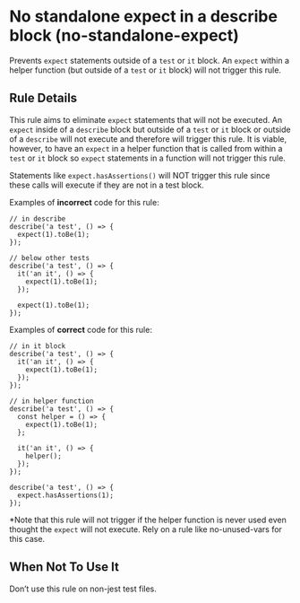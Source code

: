 No standalone expect in a describe block (no-standalone-expect)
===============================================================

Prevents `expect` statements outside of a `test` or `it` block. An `expect` within a helper function (but outside of a `test` or `it` block) will not trigger this rule.

Rule Details
------------

This rule aims to eliminate `expect` statements that will not be executed. An `expect` inside of a `describe` block but outside of a `test` or `it` block or outside of a `describe` will not execute and therefore will trigger this rule. It is viable, however, to have an `expect` in a helper function that is called from within a `test` or `it` block so `expect` statements in a function will not trigger this rule.

Statements like `expect.hasAssertions()` will NOT trigger this rule since these calls will execute if they are not in a test block.

Examples of **incorrect** code for this rule:

    // in describe
    describe('a test', () => {
      expect(1).toBe(1);
    });

    // below other tests
    describe('a test', () => {
      it('an it', () => {
        expect(1).toBe(1);
      });

      expect(1).toBe(1);
    });

Examples of **correct** code for this rule:

    // in it block
    describe('a test', () => {
      it('an it', () => {
        expect(1).toBe(1);
      });
    });

    // in helper function
    describe('a test', () => {
      const helper = () => {
        expect(1).toBe(1);
      };

      it('an it', () => {
        helper();
      });
    });

    describe('a test', () => {
      expect.hasAssertions(1);
    });

\*Note that this rule will not trigger if the helper function is never used even thought the `expect` will not execute. Rely on a rule like no-unused-vars for this case.

When Not To Use It
------------------

Don’t use this rule on non-jest test files.
